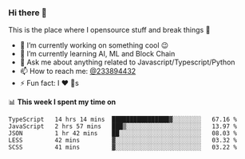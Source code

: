 ### Hi there 👋

<!--
**a233894432/a233894432** is a ✨ _special_ ✨ repository because its `README.md` (this file) appears on your GitHub profile.

Here are some ideas to get you started:

- 🔭 I’m currently working on ...
- 🌱 I’m currently learning ...
- 👯 I’m looking to collaborate on ...
- 🤔 I’m looking for help with ...
- 💬 Ask me about ...
- 📫 How to reach me: ...
- 😄 Pronouns: ...
- ⚡ Fun fact: ...
-->
 
 
This is the place where I opensource stuff and break things :rofl:

- 🔭 I’m currently working on something cool :wink:
- 🌱 I’m currently learning AI, ML and Block Chain
- 💬 Ask me about anything related to Javascript/Typescript/Python
- 📫 How to reach me: [@233894432](https://twitter.com/233894432)
- ⚡ Fun fact: I :heart: :dog:s

📊 **This week I spent my time on**
<!--START_SECTION:waka-->
```text
TypeScript   14 hrs 14 mins  ████████████████▓░░░░░░░░   67.16 % 
JavaScript   2 hrs 57 mins   ███▒░░░░░░░░░░░░░░░░░░░░░   13.97 % 
JSON         1 hr 42 mins    ██░░░░░░░░░░░░░░░░░░░░░░░   08.03 % 
LESS         42 mins         ▓░░░░░░░░░░░░░░░░░░░░░░░░   03.32 % 
SCSS         41 mins         ▓░░░░░░░░░░░░░░░░░░░░░░░░   03.22 % 
```
<!--END_SECTION:waka-->
